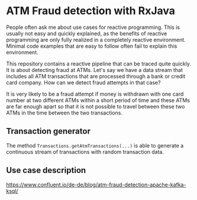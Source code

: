 # ATM Fraud detection with RxJava

People often ask me about use cases for reactive programming. This is usually not easy and quickly explained, as the
benefits of reactive programming are only fully realized in a completely reactive environment. Minimal code examples
that are easy to follow often fail to explain this environment.

This repository contains a reactive pipeline that can be traced quite quickly. It is about detecting fraud at ATMs.
Let's say we have a data stream that includes all ATM transactions that are processed through a bank or credit card
company. How can we detect fraud attempts in that case?

It is very likely to be a fraud attempt if money is withdrawn with one card number at two different ATMs within a short
period of time and these ATMs are far enough apart so that it is not possible to travel between these two ATMs in the
time between the two transactions.

## Transaction generator

The method `Transactions.getAtmTransactions(...)` is able to generate a continuous
stream of transactions with random transaction data.

## Use case description

https://www.confluent.io/de-de/blog/atm-fraud-detection-apache-kafka-ksql/

